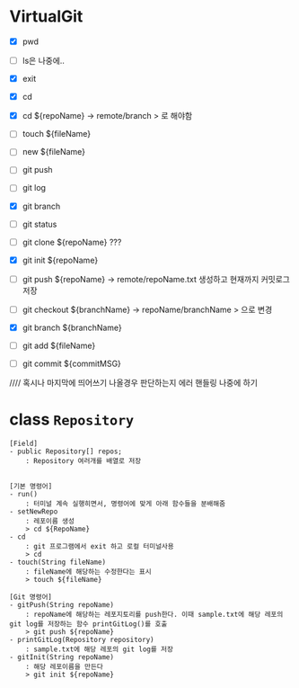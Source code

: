 # VirtualGit

-   [x] pwd
-   [ ] ls은 나중에..
-   [x] exit
-   [x] cd
-   [x] cd \${repoName} -> remote/branch > 로 해야함
-   [ ] touch \${fileName}
-   [ ] new \${fileName}

-   [ ] git push
-   [ ] git log
-   [x] git branch
-   [ ] git status

-   [ ] git clone \${repoName} ???
-   [x] git init \${repoName}
-   [ ] git push \${repoName} -> remote/repoName.txt 생성하고 현재까지 커밋로그 저장
-   [ ] git checkout \${branchName} -> repoName/branchName > 으로 변경
-   [x] git branch \${branchName}
-   [ ] git add \${fileName}
-   [ ] git commit \${commitMSG}

//// 혹시나 마지막에 띄어쓰기 나올경우 판단하는지 에러 핸들링 나중에 하기

# class `Repository`

    [Field]
    - public Repository[] repos;
        : Repository 여러개를 배열로 저장


    [기본 명령어]
    - run()
        : 터미널 계속 실행히면서, 명령어에 맞게 아래 함수들을 분배해줌
    - setNewRepo
        : 레포이름 생성
        > cd ${RepoName}
    - cd
        : git 프로그램에서 exit 하고 로컬 터미널사용
        > cd
    - touch(String fileName)
        : fileName에 해당하는 수정한다는 표시
        > touch ${fileName}

    [Git 명령어]
    - gitPush(String repoName)
        : repoName에 해당하는 레포지토리를 push한다. 이때 sample.txt에 해당 레포의 git log를 저장하는 함수 printGitLog()를 호출
        > git push ${repoName}
    - printGitLog(Repository repository)
        : sample.txt에 해당 레포의 git log를 저장
    - gitInit(String repoName)
        : 해당 레포이름을 만든다
        > git init ${repoName}
